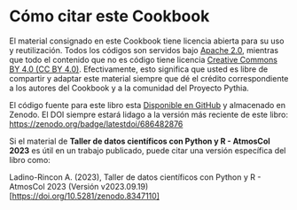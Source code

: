 # Cómo citar este Cookbook

El material consignado en este Cookbook tiene licencia abierta para su uso y reutilización. Todos los códigos son servidos bajo [Apache 2.0](https://www.apache.org/licenses/LICENSE-2.0), mientras que todo el contenido que no es código tiene licencia [Creative Commons BY 4.0 (CC BY 4.0)](https://creativecommons.org/licenses/by/4.0/). Efectivamente, esto significa que usted es libre de compartir y adaptar este material siempre que dé el crédito correspondiente a los autores del Cookbook y a la comunidad del Proyecto Pythia. 

El código fuente para este libro esta [Disponible en GitHub](https://github.com/aladinor/Atmoscol2023) y almacenado en Zenodo. El DOI siempre estará lidago a la versión más reciente de este libro: <https://zenodo.org/badge/latestdoi/686482876>

Si el material de **Taller de datos científicos con Python y R - AtmosCol 2023** es útil en un trabajo publicado, puede citar una versión específica del libro como:

Ladino-Rincon A. (2023), Taller de datos científicos con Python y R - AtmosCol 2023 (Versión v2023.09.19) [https://doi.org/10.5281/zenodo.8347110]

